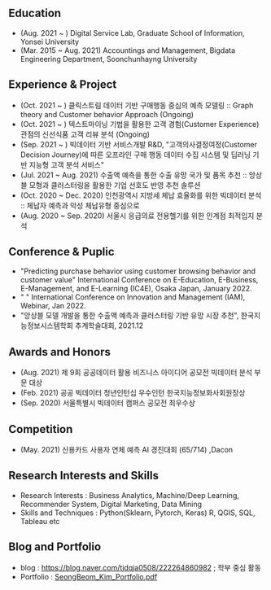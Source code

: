 ## Education
- (Aug. 2021 ~ ) Digital Service Lab, Graduate School of Information, Yonsei University 
- (Mar. 2015 ~ Aug. 2021) Accountings and Management, Bigdata Engineering Department, Soonchunhayng University 

## Experience & Project
- (Oct. 2021 ~ ) 클릭스트림 데이터 기반 구매행동 중심의 예측 모델링 :: Graph theory and Customer behavior Approach (Ongoing)
- (Oct. 2021 ~ ) 텍스트마이닝 기법을 활용한 고객 경험(Customer Experience) 관점의 신선식품 고객 리뷰 분석 (Ongoing)
- (Sep. 2021 ~ ) 빅데이터 기반 서비스개발 R&D, "고객의사결정여정(Customer Decision Journey)에 따른 오프라인 구매 행동 데이터 수집 시스템 및 딥러닝 기반 지능형 고객 분석 서비스"
- (Jul. 2021 ~ Aug. 2021) 수출액 예측을 통한 수출 유망 국가 및 품목 추천 :: 앙상블 모형과 클러스터링을 활용한 기업 선호도 반영 추천 솔루션
- (Oct. 2020 ~ Dec. 2020) 인천광역시 지방세 체납 효율화를 위한 빅데이터 분석 :: 체납자 예측과 악성 체납유형 중심으로 
- (Aug. 2020 ~ Sep. 2020) 서울시 응급의료 전용헬기를 위한 인계점 최적입지 분석

## Conference & Puplic
- "Predicting purchase behavior using customer browsing behavior and customer value" International Conference on E-Education, E-Business, E-Management, and E-Learning (IC4E), Osaka Japan, January 2022.
- " " International Conference on Innovation and Management (IAM), Webinar, Jan 2022.
- "앙상블 모델 개발을 통한 수출액 예측과 클러스터링 기반 유망 시장 추천", 한국지능정보시스템학회 추계학술대회, 2021.12

## Awards and Honors
- (Aug. 2021) 제 9회 공공데이터 활용 비즈니스 아이디어 공모전 빅데이터 분석 부문 대상
- (Feb. 2021) 공공 빅데이터 청년인턴십 우수인턴 한국지능정보화사회원장상
- (Sep. 2020) 서울특별시 빅데이터 캠퍼스 공모전 최우수상 

## Competition
- (May. 2021) 신용카드 사용자 연체 예측 AI 경진대회 (65/714) ,Dacon 

## Research Interests and Skills
- Research Interests : Business Analytics, Machine/Deep Learning, Recommender System, Digital Marketing, Data Mining
- Skills and Techniques : Python(Sklearn, Pytorch, Keras)  R, QGIS, SQL, Tableau etc

## Blog and Portfolio
- blog : https://blog.naver.com/tjdqja0508/222264860982 ; 학부 중심 활동
- Portfolio : [SeongBeom_Kim_Portfolio.pdf](https://github.com/sbkim508/sbkim508/files/7184173/SeongBeom_Kim_Portfolio.pdf)



<!---
sbkim508/sbkim508 is a ✨ special ✨ repository because its `README.md` (this file) appears on your GitHub profile.
You can click the Preview link to take a look at your changes.
--->

